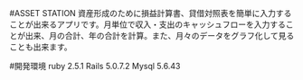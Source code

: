 #ASSET STATION
資産形成のために損益計算書、貸借対照表を簡単に入力することが出来るアプリです。月単位で収入・支出のキャッシュフローを入力することが出来、月の合計、年の合計を計算。また、月々のデータをグラフ化して見ることも出来ます。

#開発環境
ruby 2.5.1
Rails 5.0.7.2
Mysql 5.6.43

